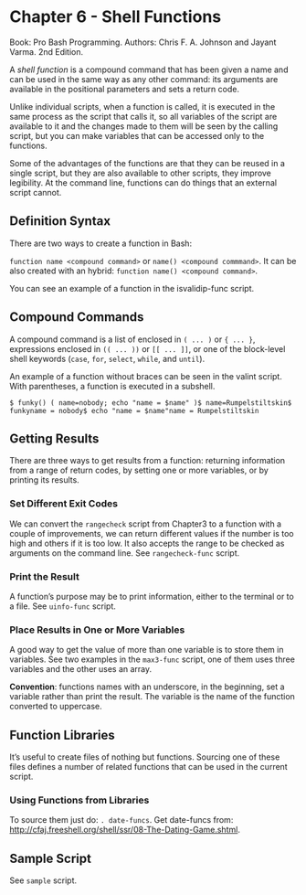 # Chapter 6 - Shell Functions

Book: Pro Bash Programming. Authors: Chris F. A. Johnson and Jayant Varma. 2nd Edition.

A *shell function* is a compound command that has been given a name and can be used in the same way as any other command: its arguments are available in the positional parameters and sets a return code.

Unlike individual scripts, when a function is called, it is executed in the same process as the script that calls it, so all variables of the script are available to it and the changes made to them will be seen by the calling script, but you can make variables that can be accessed only to the functions.

Some of the advantages of the functions are that they can be reused in a single script, but they are also available to other scripts, they improve legibility. At the command line, functions can do things that an external script cannot.

## Definition Syntax

There are two ways to create a function in Bash:

`function name <compound command>` or `name() <compound commmand>`. It can be also created with an hybrid: `function name() <compound command>`.

You can see an example of a function in the isvalidip-func script.

## Compound Commands

A compound command is a list of enclosed in `( ... )` or `{ ... }`, expressions enclosed in `(( ... ))` or `[[ ... ]]`, or one of the block-level shell keywords (`case`, `for`, `select`, `while`, and `until`).

An example of a function without braces can be seen in the valint script. With parentheses, a function is executed in a subshell.

```
$ funky() ( name=nobody; echo "name = $name" )$ name=Rumpelstiltskin$ funkyname = nobody$ echo "name = $name"name = Rumpelstiltskin
```

## Getting Results

There are three ways to get results from a function: returning information from a range of return codes, by setting one or more variables, or by printing its results.

### Set Different Exit Codes

We can convert the `rangecheck` script from Chapter3 to a function with a couple of improvements, we can return different values if the number is too high and others if it is too low. It also accepts the range to be checked as arguments on the command line. See `rangecheck-func` script.

### Print the Result

A function’s purpose may be to print information, either to the terminal or to a file. See `uinfo-func` script.

### Place Results in One or More Variables

A good way to get the value of more than one variable is to store them in variables. See two examples in the `max3-func` script, one of them uses three variables and the other uses an array.

**Convention**: functions names with an underscore, in the beginning, set a variable rather than print the result. The variable is the name of the function converted to uppercase.

## Function Libraries

It’s useful to create files of nothing but functions. Sourcing one of these files defines a number of related functions that can be used in the current script.

### Using Functions from Libraries

To source them just do: `. date-funcs`. Get date-funcs from: http://cfaj.freeshell.org/shell/ssr/08-The-Dating-Game.shtml.

## Sample Script

See `sample` script.
